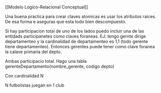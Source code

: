 [[Modelo Logico-Relacional Conceptual]]


Una buena practica para crear claves atomicas es usar los atributos raices. De esa forma e aseguras que esta todo bien descompuesto.

Si hay participacion total de uno de los lados puedo incluir una de las entidads participanetes como claves foraneas.
EJ: tengo gernte dirige departamenteo y la cardinalidad de departamenteo es 1,1 (todo gerente tiene departamenteo). Entonces gerentes puede tener como clave foranea la calave primaria del depto.

Ambas participacio total. Hago una tabla gerenteDepartamento(nombre_gerente, codigo depto)

Con cardinalidad N 

N futbolistas juegan en 1 club 

